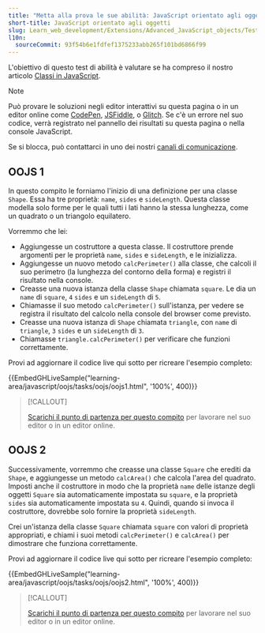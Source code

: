 ```yaml
---
title: "Metta alla prova le sue abilità: JavaScript orientato agli oggetti"
short-title: JavaScript orientato agli oggetti
slug: Learn_web_development/Extensions/Advanced_JavaScript_objects/Test_your_skills/Object-oriented_JavaScript
l10n:
  sourceCommit: 93f54b6e1fdfef1375233abb265f101bd6866f99
---
```


L'obiettivo di questo test di abilità è valutare se ha compreso il nostro articolo [Classi in JavaScript](/it/docs/Learn_web_development/Extensions/Advanced_JavaScript_objects/Classes_in_JavaScript).

> [!NOTE]
> Può provare le soluzioni negli editor interattivi su questa pagina o in un editor online come [CodePen](https://codepen.io/), [JSFiddle](https://jsfiddle.net/), o [Glitch](https://glitch.com/).
> Se c'è un errore nel suo codice, verrà registrato nel pannello dei risultati su questa pagina o nella console JavaScript.
>
> Se si blocca, può contattarci in uno dei nostri [canali di comunicazione](/it/docs/MDN/Community/Communication_channels).

## OOJS 1

In questo compito le forniamo l'inizio di una definizione per una classe `Shape`. Essa ha tre proprietà: `name`, `sides` e `sideLength`. Questa classe modella solo forme per le quali tutti i lati hanno la stessa lunghezza, come un quadrato o un triangolo equilatero.

Vorremmo che lei:

- Aggiungesse un costruttore a questa classe. Il costruttore prende argomenti per le proprietà `name`, `sides` e `sideLength`, e le inizializza.
- Aggiungesse un nuovo metodo `calcPerimeter()` alla classe, che calcoli il suo perimetro (la lunghezza del contorno della forma) e registri il risultato nella console.
- Creasse una nuova istanza della classe `Shape` chiamata `square`. Le dia un `name` di `square`, `4` `sides` e un `sideLength` di `5`.
- Chiamasse il suo metodo `calcPerimeter()` sull'istanza, per vedere se registra il risultato del calcolo nella console del browser come previsto.
- Creasse una nuova istanza di `Shape` chiamata `triangle`, con `name` di `triangle`, `3` `sides` e un `sideLength` di `3`.
- Chiamasse `triangle.calcPerimeter()` per verificare che funzioni correttamente.

Provi ad aggiornare il codice live qui sotto per ricreare l'esempio completo:

{{EmbedGHLiveSample("learning-area/javascript/oojs/tasks/oojs/oojs1.html", '100%', 400)}}

> [!CALLOUT]
>
> [Scarichi il punto di partenza per questo compito](https://github.com/mdn/learning-area/blob/main/javascript/oojs/tasks/oojs/oojs1-download.html) per lavorare nel suo editor o in un editor online.

## OOJS 2

Successivamente, vorremmo che creasse una classe `Square` che erediti da `Shape`, e aggiungesse un metodo `calcArea()` che calcola l'area del quadrato. Imposti anche il costruttore in modo che la proprietà `name` delle istanze degli oggetti `Square` sia automaticamente impostata su `square`, e la proprietà `sides` sia automaticamente impostata su `4`. Quindi, quando si invoca il costruttore, dovrebbe solo fornire la proprietà `sideLength`.

Crei un'istanza della classe `Square` chiamata `square` con valori di proprietà appropriati, e chiami i suoi metodi `calcPerimeter()` e `calcArea()` per dimostrare che funziona correttamente.

Provi ad aggiornare il codice live qui sotto per ricreare l'esempio completo:

{{EmbedGHLiveSample("learning-area/javascript/oojs/tasks/oojs/oojs2.html", '100%', 400)}}

> [!CALLOUT]
>
> [Scarichi il punto di partenza per questo compito](https://github.com/mdn/learning-area/blob/main/javascript/oojs/tasks/oojs/oojs2-download.html) per lavorare nel suo editor o in un editor online.

